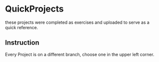 # QuickProjects

these projects were completed as exercises and uploaded to serve as a quick reference.

## Instruction

Every Project is on a different branch, choose one in the upper left corner.

